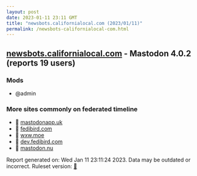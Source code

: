 ```yaml
---
layout: post
date: 2023-01-11 23:11 GMT
title: "newsbots.californialocal.com (2023/01/11)"
permalink: /newsbots-californialocal-com.html
---
```



## [newsbots.californialocal.com](https://newsbots.californialocal.com) - Mastodon 4.0.2 (reports 19 users)

### Mods
 * @admin

### More sites commonly on federated timeline

* 🐘 [mastodonapp.uk](/mastodonapp-uk.html)
* 🐘 [fedibird.com](/fedibird-com.html)
* 🐘 [wxw.moe](/wxw-moe.html)
* 🐘 [dev.fedibird.com](/dev-fedibird-com.html)
* 🐘 [mastodon.nu](/mastodon-nu.html)

Report generated on: Wed Jan 11 23:11:24 2023. Data may be outdated or incorrect.
Ruleset version: [🧁](/version-cupcake)

